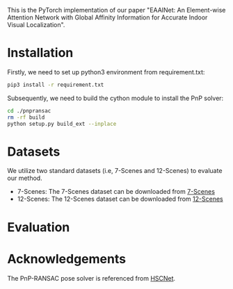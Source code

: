 This is the PyTorch implementation of our paper "EAAINet: An Element-wise Attention Network with Global Affinity Information for Accurate Indoor Visual Localization".

# Installation
Firstly, we need to set up python3 environment from requirement.txt:

```bash
pip3 install -r requirement.txt 
```

Subsequently, we need to build the cython module to install the PnP solver:
```bash
cd ./pnpransac
rm -rf build
python setup.py build_ext --inplace
```

# Datasets
We utilize two standard datasets (i.e, 7-Scenes and 12-Scenes) to evaluate our method.
- 7-Scenes: The 7-Scenes dataset can be downloaded from [7-Scenes](https://www.microsoft.com/en-us/research/project/rgb-d-dataset-7-scenes/)
- 12-Scenes: The 12-Scenes dataset can be downloaded from [12-Scenes](https://graphics.stanford.edu/projects/reloc/)

# Evaluation


# Acknowledgements
The PnP-RANSAC pose solver is referenced from [HSCNet](https://github.com/AaltoVision/hscnet/tree/master/pnpransac).



